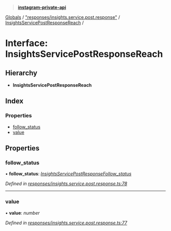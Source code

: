 > **[instagram-private-api](../README.md)**

[Globals](../README.md) / ["responses/insights.service.post.response"](../modules/_responses_insights_service_post_response_.md) / [InsightsServicePostResponseReach](_responses_insights_service_post_response_.insightsservicepostresponsereach.md) /

# Interface: InsightsServicePostResponseReach

## Hierarchy

* **InsightsServicePostResponseReach**

## Index

### Properties

* [follow_status](_responses_insights_service_post_response_.insightsservicepostresponsereach.md#follow_status)
* [value](_responses_insights_service_post_response_.insightsservicepostresponsereach.md#value)

## Properties

###  follow_status

• **follow_status**: *[InsightsServicePostResponseFollow_status](_responses_insights_service_post_response_.insightsservicepostresponsefollow_status.md)*

*Defined in [responses/insights.service.post.response.ts:78](https://github.com/dilame/instagram-private-api/blob/3e16058/src/responses/insights.service.post.response.ts#L78)*

___

###  value

• **value**: *number*

*Defined in [responses/insights.service.post.response.ts:77](https://github.com/dilame/instagram-private-api/blob/3e16058/src/responses/insights.service.post.response.ts#L77)*